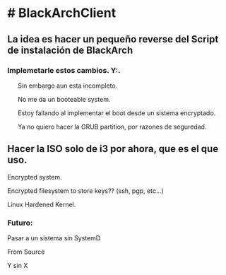 <h1># BlackArchClient </h1>

<h2>La idea es hacer un pequeño reverse del Script de instalación de BlackArch </h2>

<h3>Implemetarle estos cambios. Y:. </h3>
<ul>
    <p>Sin embargo aun esta incompleto. </p>
    <p>No me da un booteable system. </p>
    <p>Estoy fallando al implementar el boot desde un sistema encryptado. </p>
    <p>Ya no quiero hacer la GRUB partition, por razones de seguredad. </p>
</ul>
    
<h2> Hacer la ISO solo de i3 por ahora, que es el que uso.</h2>
<p> Encrypted system. </p>
<p> Encrypted filesystem to store keys?? (ssh, pgp, etc...) </p>
<p> Linux Hardened Kernel. </p>



<h3>Futuro: </h3>
    <p>Pasar a un sistema sin SystemD</p>
    <p>From Source </p>
    <p>Y sin X</p>
    
  
  
